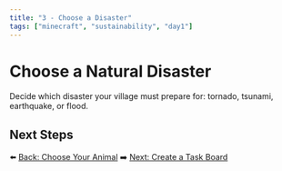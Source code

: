 ```yaml
---
title: "3 - Choose a Disaster"
tags: ["minecraft", "sustainability", "day1"]
---
```

# Choose a Natural Disaster

Decide which disaster your village must prepare for: tornado, tsunami, earthquake, or flood.

## Next Steps

⬅️ [Back: Choose Your Animal](/sustainability_lab/Day-1/01_choose_animal)
➡️ [Next: Create a Task Board](/sustainability_lab/Day-1/03_task_board)
